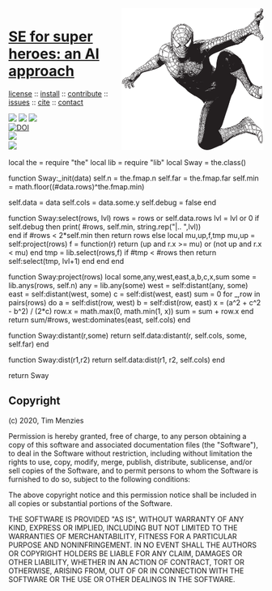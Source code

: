 <a class=sehero name=top> 
<img align=right width=280 src="doc/etc/img/spiderman.png">
<h1><a href="/README.md#top">SE for super heroes: an AI approach</a></h1> 
<p> <a
href="https://github.com/sehero/lua/blob/master/LICENSE">license</a> :: <a
href="https://github.com/sehero/lua/blob/master/INSTALL.md#top">install</a> :: <a
href="https://github.com/sehero/lua/blob/master/CODE_OF_CONDUCT.md#top">contribute</a> :: <a
href="https://github.com/sehero/lua/issues">issues</a> :: <a
href="https://github.com/sehero/lua/blob/master/CITATION.md#top">cite</a> :: <a
href="https://github.com/sehero/lua/blob/master/CONTACT.md#top">contact</a> </p><p> 
<img src="https://img.shields.io/badge/license-mit-red">   
<img src="https://img.shields.io/badge/language-lua-orange">    
<img src="https://img.shields.io/badge/purpose-ai,se-blueviolet"><br>
<a href="https://zenodo.org/badge/latestdoi/263210595"><img src="https://zenodo.org/badge/263210595.svg" alt="DOI"></a><br>
<img src="https://img.shields.io/badge/platform-mac,*nux-informational"><br>
<a href="https://travis-ci.org/github/sehero/lua"><img 
src="https://travis-ci.org/sehero/lua.svg?branch=master"></a><br>  
</p>
local the  = require "the"
local lib  = require "lib"
local Sway = the.class()

function Sway:_init(data)
  self.n     = the.fmap.n
  self.far   = the.fmap.far
  self.min   = math.floor((#data.rows)^the.fmap.min)

  self.data  = data 
  self.cols  = data.some.y
  self.debug = false
end 

function Sway:select(rows, lvl)
  rows = rows or self.data.rows
  lvl  = lvl or 0
  if self.debug then 
    print( #rows, self.min, string.rep("|.. ",lvl))  
  end
  if   #rows < 2*self.min 
  then return rows
  else
    local mu,up,f,tmp
    mu,up = self:project(rows)
    f     = function(r) return (up     and r.x >= mu) or 
                                (not up and r.x <  mu) end
    tmp   = lib.select(rows,f)
    if #tmp < #rows then 
      return self:select(tmp, lvl+1) end end 
end

function Sway:project(rows)
  local some,any,west,east,a,b,c,x,sum
  some = lib.anys(rows, self.n)
  any  = lib.any(some)
  west = self:distant(any,  some)
  east = self:distant(west, some)
  c    = self:dist(west, east)
  sum  = 0
  for _,row in pairs(rows) do
    a     = self:dist(row, west)
    b     = self:dist(row, east)
    x     = (a^2 + c^2 - b^2) / (2*c)
    row.x = math.max(0, math.min(1, x))
    sum   = sum + row.x
  end
  return sum/#rows, west:dominates(east, self.cols)
end

function Sway:distant(r,some)
  return self.data:distant(r, self.cols, some, self.far) end 

function Sway:dist(r1,r2)
  return self.data:dist(r1, r2, self.cols) end

return Sway

## Copyright

(c) 2020, Tim Menzies

Permission is hereby granted, free of charge, to any person obtaining a copy
of this software and associated documentation files (the "Software"), to deal
in the Software without restriction, including without limitation the rights
to use, copy, modify, merge, publish, distribute, sublicense, and/or sell
copies of the Software, and to permit persons to whom the Software is
furnished to do so, subject to the following conditions:

The above copyright notice and this permission notice shall be included in all
copies or substantial portions of the Software.

THE SOFTWARE IS PROVIDED "AS IS", WITHOUT WARRANTY OF ANY KIND, EXPRESS OR
IMPLIED, INCLUDING BUT NOT LIMITED TO THE WARRANTIES OF MERCHANTABILITY,
FITNESS FOR A PARTICULAR PURPOSE AND NONINFRINGEMENT. IN NO EVENT SHALL THE
AUTHORS OR COPYRIGHT HOLDERS BE LIABLE FOR ANY CLAIM, DAMAGES OR OTHER
LIABILITY, WHETHER IN AN ACTION OF CONTRACT, TORT OR OTHERWISE, ARISING FROM,
OUT OF OR IN CONNECTION WITH THE SOFTWARE OR THE USE OR OTHER DEALINGS IN THE
SOFTWARE.

